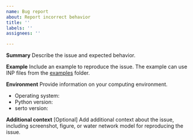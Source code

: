 ```yaml
---
name: Bug report
about: Report incorrect behavior
title: ''
labels: ''
assignees: ''

---
```


**Summary**
Describe the issue and expected behavior.

**Example**
Include an example to reproduce the issue. The example can use INP files from the [examples]() folder.

**Environment**
Provide information on your computing environment.
 - Operating system: 
 - Python version:
 - serto version:

**Additional context**
[Optional] Add additional context about the issue, including screenshot, figure, or water network model for reproducing the issue.

